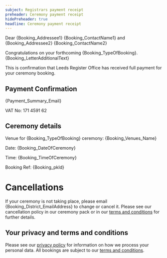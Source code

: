 ```yaml
---
subject: Registrars payment receipt
preheader: Ceremony payment receipt 
hidePreheader: true
headline: Ceremony payment receipt
---
```


Dear {Booking_Addressee1} {Booking_ContactName1} and {Booking_Addressee2} {Booking_ContactName2}

Congratulations on your forthcoming {Booking_TypeOfBooking}. {Booking_LetterAdditionalText}

This is confirmation that Leeds Register Office has received full payment for your ceremony booking.

## Payment Confirmation
{Payment_Summary_Email}

VAT No: 171 4591 62

## Ceremony details
Venue for {Booking_TypeOfBooking} ceremony: {Booking_Venues_Name}

Date: {Booking_DateOfCeremony}

Time: {Booking_TimeOfCeremony}

Booking Ref: {Booking_pkId}


Cancellations
==========
If your ceremony is not taking place, please email {Booking_District_EmailAddress} to change or cancel it. Please see our cancellation policy in our ceremony pack  or in our [terms and conditions](https://www.leeds.gov.uk/CeremoniesTerms) for further details.


## Your privacy and terms and conditions
Please see our [privacy policy](https://www.leeds.gov.uk/registrarsprivacy) for information on how we process your personal data. All bookings are subject to our [terms and conditions](https://www.leeds.gov.uk/CeremoniesTerms).
